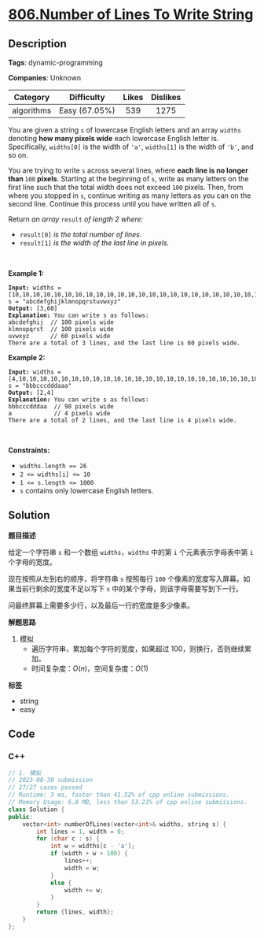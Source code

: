 # [806.Number of Lines To Write String](https://leetcode.com/problems/number-of-lines-to-write-string/description/)

## Description

**Tags**: dynamic-programming

**Companies**: Unknown

|  Category  |  Difficulty   | Likes | Dislikes |
| :--------: | :-----------: | :---: | :------: |
| algorithms | Easy (67.05%) |  539  |   1275   |

<p>You are given a string <code>s</code> of lowercase English letters and an array <code>widths</code> denoting <strong>how many pixels wide</strong> each lowercase English letter is. Specifically, <code>widths[0]</code> is the width of <code>&#39;a&#39;</code>, <code>widths[1]</code> is the width of <code>&#39;b&#39;</code>, and so on.</p>
<p>You are trying to write <code>s</code> across several lines, where <strong>each line is no longer than </strong><code>100</code><strong> pixels</strong>. Starting at the beginning of <code>s</code>, write as many letters on the first line such that the total width does not exceed <code>100</code> pixels. Then, from where you stopped in <code>s</code>, continue writing as many letters as you can on the second line. Continue this process until you have written all of <code>s</code>.</p>
<p>Return <em>an array </em><code>result</code><em> of length 2 where:</em></p>
<ul>
  <li><code>result[0]</code><em> is the total number of lines.</em></li>
  <li><code>result[1]</code><em> is the width of the last line in pixels.</em></li>
</ul>
<p>&nbsp;</p>
<p><strong class="example">Example 1:</strong></p>
<pre><code><strong>Input:</strong> widths = [10,10,10,10,10,10,10,10,10,10,10,10,10,10,10,10,10,10,10,10,10,10,10,10,10,10], s = &quot;abcdefghijklmnopqrstuvwxyz&quot;
<strong>Output:</strong> [3,60]
<strong>Explanation:</strong> You can write s as follows:
abcdefghij  // 100 pixels wide
klmnopqrst  // 100 pixels wide
uvwxyz      // 60 pixels wide
There are a total of 3 lines, and the last line is 60 pixels wide.</code></pre>
<p><strong class="example">Example 2:</strong></p>
<pre><code><strong>Input:</strong> widths = [4,10,10,10,10,10,10,10,10,10,10,10,10,10,10,10,10,10,10,10,10,10,10,10,10,10], s = &quot;bbbcccdddaaa&quot;
<strong>Output:</strong> [2,4]
<strong>Explanation:</strong> You can write s as follows:
bbbcccdddaa  // 98 pixels wide
a            // 4 pixels wide
There are a total of 2 lines, and the last line is 4 pixels wide.</code></pre>
<p>&nbsp;</p>
<p><strong>Constraints:</strong></p>
<ul>
  <li><code>widths.length == 26</code></li>
  <li><code>2 &lt;= widths[i] &lt;= 10</code></li>
  <li><code>1 &lt;= s.length &lt;= 1000</code></li>
  <li><code>s</code> contains only lowercase English letters.</li>
</ul>

## Solution

**题目描述**

给定一个字符串 `s` 和一个数组 `widths`，`widths` 中的第 `i` 个元素表示字母表中第 `i` 个字母的宽度。

现在按照从左到右的顺序，将字符串 `s` 按照每行 `100` 个像素的宽度写入屏幕。如果当前行剩余的宽度不足以写下 `s` 中的某个字母，则该字母需要写到下一行。

问最终屏幕上需要多少行，以及最后一行的宽度是多少像素。

**解题思路**

1. 模拟
   - 遍历字符串，累加每个字符的宽度，如果超过 100，则换行，否则继续累加。
   - 时间复杂度：$O(n)$，空间复杂度：$O(1)$

**标签**

- string
- easy

<!-- code start -->
## Code

### C++

```cpp
// 1. 模拟
// 2023-08-30 submission
// 27/27 cases passed
// Runtime: 3 ms, faster than 41.52% of cpp online submissions.
// Memory Usage: 6.8 MB, less than 53.21% of cpp online submissions.
class Solution {
public:
    vector<int> numberOfLines(vector<int>& widths, string s) {
        int lines = 1, width = 0;
        for (char c : s) {
            int w = widths[c - 'a'];
            if (width + w > 100) {
                lines++;
                width = w;
            }
            else {
                width += w;
            }
        }
        return {lines, width};
    }
};
```

<!-- code end -->
